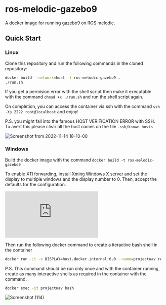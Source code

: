 # ros-melodic-gazebo9

A docker image for running gazebo9 on ROS melodic.

## Quick Start

### Linux

Clone this repository and run the following commands in the cloned repository:

```bash
docker build --network=host -t ros-melodic-gazebo9 .
./run.sh
```

If you get a permision error with the shell script then make it executable with the command `chmod +x ./run.sh` and run the shell script again. 

On completion, you can access the container via ssh with the command `ssh -Xp 2222 root@localhost` and enjoy!

P.S. you might fall into the famous HOST VERIFICATION ERROR with SSH. To avert this please clear all the host names on the file `.ssh/known_hosts`

![Screenshot from 2022-11-14 18-10-00](https://user-images.githubusercontent.com/44110875/201728243-70f22a3a-0a53-42ef-8fb3-d7c16399653d.png)

### Windows

Build the docker image with the command `docker build -t ros-melodic-gazebo9 .` 

To enable X11 forwarding, install [Xming Windows X server](https://sourceforge.net/projects/xming/) and set the display to multiple windows and the display number to 0. Then, accept the defaults for the configuration.  

![xlaunch-settings](https://wiki.cortexlab.fr/lib/exe/fetch.php?media=win_ssh_xlaunch1.png)

Then run the following docker command to create a iteractive bash shell in the container

```bash
docker run -it -e DISPLAY=host.docker.internal:0.0 --name=projectuav ros-melodic-gazebo9:latest bash
```
P.S. This command should be run only once and with the container running, create as many interactive shells as required in the container with the command.

```bash
docker exec -it projectuav bash
```
![Screenshot (114)](https://user-images.githubusercontent.com/44110875/201895820-337f383b-915e-410f-8251-738cbc25347b.png)
